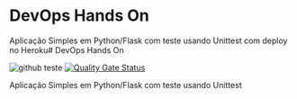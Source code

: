 # DevOps Hands On
Aplicação Simples em Python/Flask com teste usando Unittest com deploy no Heroku# DevOps Hands On

![github teste](https://github.com/rmurakami/devopslab/actions/workflows/pipeline.yml/badge.svg?branch=main)  [![Quality Gate Status](https://sonarcloud.io/api/project_badges/measure?project=rmurakami_devopslab&metric=alert_status)](https://sonarcloud.io/summary/new_code?id=rmurakami_devopslab)


Aplicação Simples em Python/Flask com teste usando Unittest


